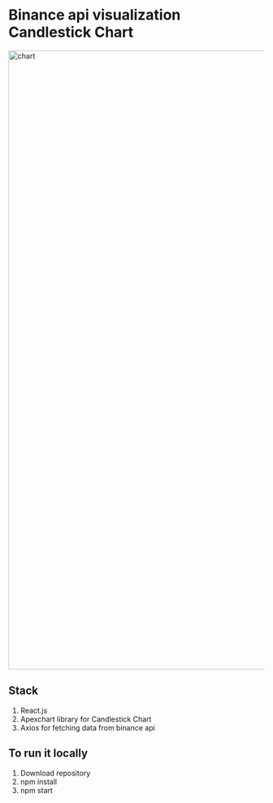 # Binance api visualization Candlestick Chart

<img width="1216" alt="chart" src="https://github.com/Serhii-P/binance-trading-app/assets/53194858/9a74b8a4-ff78-4e07-aa57-f8d77986fd4e">


## Stack

1. React.js
2. Apexchart library for Candlestick Chart
3. Axios for fetching data from binance api

## To run it locally
1. Download repository
2. npm install
3. npm start
